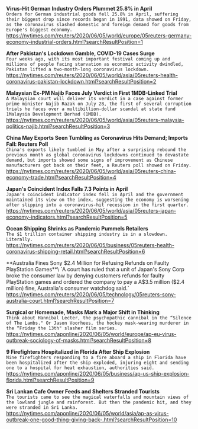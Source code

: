 **Virus-Hit German Industry Orders Plummet 25.8% in April**\
`Orders for German industrial goods fell 25.8% in April, suffering their biggest drop since records began in 1991, data showed on Friday, as the coronavirus slashed domestic and foreign demand for goods from Europe's biggest economy.`\
https://nytimes.com/reuters/2020/06/05/world/europe/05reuters-germany-economy-industrial-orders.html?searchResultPosition=1

**After Pakistan's Lockdown Gamble, COVID-19 Cases Surge**\
`Four weeks ago, with its most important festival coming up and millions of people facing starvation as economic activity dwindled, Pakistan lifted a two-month-long coronavirus lockdown.  `\
https://nytimes.com/reuters/2020/06/05/world/asia/05reuters-health-coronavirus-pakistan-lockdown.html?searchResultPosition=2

**Malaysian Ex-PM Najib Faces July Verdict in First 1MDB-Linked Trial**\
`A Malaysian court will deliver its verdict in a case against former prime minister Najib Razak on July 28, the first of several corruption trials he faces over a multibillion-dollar scandal at state fund 1Malaysia Development Berhad (1MDB). `\
https://nytimes.com/reuters/2020/06/05/world/asia/05reuters-malaysia-politics-najib.html?searchResultPosition=3

**China May Exports Seen Tumbling as Coronavirus Hits Demand; Imports Fall: Reuters Poll**\
`China's exports likely tumbled in May after a surprising rebound the previous month as global coronavirus lockdowns continued to devastate demand, but imports showed some signs of improvement as Chinese manufacturers got back on their feet, a Reuters poll showed on Friday.`\
https://nytimes.com/reuters/2020/06/05/world/asia/05reuters-china-economy-trade.html?searchResultPosition=4

**Japan's Coincident Index Falls 7.3 Points in April**\
`Japan's coincident indicator index fell in April and the government maintained its view on the index, suggesting the economy is worsening after slipping into a coronavirus-hit recession in the first quarter.`\
https://nytimes.com/reuters/2020/06/05/world/asia/05reuters-japan-economy-indicators.html?searchResultPosition=5

**Ocean Shipping Shrinks as Pandemic Pummels Retailers**\
`The $1 trillion container shipping industry is in a slowdown. Literally.`\
https://nytimes.com/reuters/2020/06/05/business/05reuters-health-coronavirus-shipping-retail.html?searchResultPosition=6

**Australia Fines Sony $2.4 Million for Refusing Refunds on Faulty PlayStation Games**\
`A court has ruled that a unit of Japan's Sony Corp broke the consumer law by denying customers refunds for faulty PlayStation games and ordered the company to pay a A$3.5 million ($2.4 million) fine, Australia's consumer watchdog said.`\
https://nytimes.com/reuters/2020/06/05/technology/05reuters-sony-australia-court.html?searchResultPosition=7

**Surgical or Homemade, Masks Mark a Major Shift in Thinking**\
`Think about Hannibal Lecter, the psychopathic cannibal in the “Silence of The Lambs." Or Jason Voorhees, the hockey mask-wearing murderer in the “Friday the 13th" slasher film series.`\
https://nytimes.com/aponline/2020/06/05/world/europe/ap-eu-virus-outbreak-sociology-of-masks.html?searchResultPosition=8

**9 Firefighters Hospitalized in Florida After Ship Explosion**\
`Nine firefighters responding to a fire aboard a ship in Florida have been hospitalized after the ship exploded, injuring eight and sending one to a hospital for heat exhaustion, authorities said. `\
https://nytimes.com/aponline/2020/06/05/business/ap-us-ship-explosion-florida.html?searchResultPosition=9

**Sri Lankan Cafe Owner Feeds and Shelters Stranded Tourists**\
`The tourists came to see the magical waterfalls and mountain views of the lowland jungle and rainforest. But then the pandemic hit, and they were stranded in Sri Lanka.`\
https://nytimes.com/aponline/2020/06/05/world/asia/ap-as-virus-outbreak-one-good-thing-giving-back-.html?searchResultPosition=10

